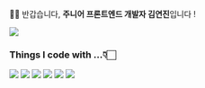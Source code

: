 <section>
  <p>👋🏻 반갑습니다, <b>주니어 프론트엔드 개발자 김연진</b>입니다 ! <br /> 
  </p>
</section>

<section>
  <img src="https://img.shields.io/badge/chloeeekim1109@gmail.com-EA4335?style=flat-square&logo=Gmail&logoColor=white"/>
</section>


<section>
  <h3> Things I code with ...👇🏻 </h3>
  <img src="https://img.shields.io/badge/Javascript-F7DF1E?style=flat-square&logo=Javascript&logoColor=white"/>
  <img src="https://img.shields.io/badge/HTML5-E34F26?style=flat-square&logo=HTML5&logoColor=white"/>
  <img src="https://img.shields.io/badge/CSS-1572B6?style=flat-square&logo=css3&logoColor=white"/>
  <img src="https://img.shields.io/badge/React-61DAFB?style=flat-square&logo=React&logoColor=white"/>
  <img src="https://img.shields.io/badge/Redux-764ABC?style=flat-square&logo=Redux&logoColor=white"/>
  <img src="https://img.shields.io/badge/styled_components-DB7093?style=flat-square&logo=styled-components&logoColor=white"/>
  
  <br />
<section>
